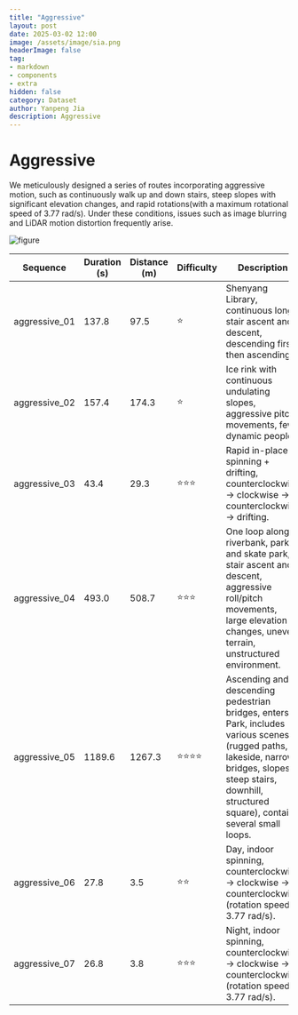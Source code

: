 ```yaml
---
title: "Aggressive"
layout: post
date: 2025-03-02 12:00
image: /assets/image/sia.png
headerImage: false
tag:
- markdown
- components
- extra
hidden: false
category: Dataset
author: Yanpeng Jia
description: Aggressive
---
```


# Aggressive

We meticulously designed a series of routes incorporating aggressive motion, such as continuously walk up and down stairs, steep slopes with significant elevation changes, and rapid rotations(with a maximum rotational speed of 3.77 rad/s). Under these conditions, issues such as image blurring and LiDAR motion distortion frequently arise.

![figure](../../assets/image/aggressive.png)

| Sequence        | Duration (s) | Distance (m) | Difficulty | Description | Bag | Ground Truth |       
|----------------|-------------|-------------|------------|-------------|-------------|-------------|
| aggressive_01  | 137.8       | 97.5        | ⭐         | Shenyang Library, continuous long stair ascent and descent, descending first then ascending. |  [OneDrive](https://1drv.ms/u/c/c1806c2e19f2193f/EXVm3Ek6fQVBhK8rg-npqOMByIcFjQfDaEpinUMWZbNCwA?e=mWDoxf) [百度网盘](https://pan.baidu.com/s/1gBrJsjkKrKHUnY9tWOTQ_A?pwd=y8gh)| [OneDrive](https://1drv.ms/t/c/c1806c2e19f2193f/ERpBw8w8oh5IpFQOF9iscrwBkqD03E0vT6Mf97vls6ePEg?e=eswiQj) [百度网盘](https://pan.baidu.com/s/1ZKAMGWnr2ZHZP6rGU_FwaA?pwd=hm8b) |
|  aggressive_02 | 157.4       | 174.3       | ⭐         | Ice rink with continuous undulating slopes, aggressive pitch movements, few dynamic people. | [OneDrive](https://1drv.ms/u/c/c1806c2e19f2193f/ETBaPLPCE_JLnvbko5YbfyoBOUhydpzkDbTS8JtwZf2znA?e=2KnvIG) [百度网盘](https://pan.baidu.com/s/1nN89q_-X7v22_TOQSyaW-Q?pwd=nj5n) | [OneDrive](https://1drv.ms/t/c/c1806c2e19f2193f/EUJiXQE2vJZNnOhBvjXzaPoBFfUY2J45nxWzLKSzbexHCA?e=88ba7X) [百度网盘](https://pan.baidu.com/s/14iuLu73HKP2qLlRCzV0QWA?pwd=k3as) |
|  aggressive_03 | 43.4        | 29.3        | ⭐⭐⭐       | Rapid in-place spinning + drifting, counterclockwise -> clockwise -> counterclockwise -> drifting. | [OneDrive](https://1drv.ms/u/c/c1806c2e19f2193f/EVd5a0wiWpRDr2FK9fK70EMB6i5BpAjpysfiYPkoZn3Vlg?e=25oaPn) [百度网盘](https://pan.baidu.com/s/1cwkM4h7XNYgFYFX5GF1bNg?pwd=3ybt) | [OneDrive](https://1drv.ms/t/c/c1806c2e19f2193f/ESIxTR2wDblOhvgV8706II0Bv6iU8XJso8wRlg4z9yGt6g?e=zcubGc) [百度网盘](https://pan.baidu.com/s/1JxyD4p69Vl5uLC_f9u_Kzg?pwd=ia4a) |
| aggressive_04  | 493.0       | 508.7       | ⭐⭐⭐       | One loop along riverbank, park, and skate park, stair ascent and descent, aggressive roll/pitch movements, large elevation changes, uneven terrain, unstructured environment. | [OneDrive](https://1drv.ms/u/c/c1806c2e19f2193f/EddkWLWHD1pFuFuQbik-iPMBOwLeQuMrJzUvPkvIcRBMEQ?e=MYXBAO) [百度网盘](https://pan.baidu.com/s/1IncaljvV94QGuxb3c4TK5w?pwd=gwum) | [OneDrive](https://1drv.ms/t/c/c1806c2e19f2193f/EWL0uG83OllAhn_OZM65L9cBNuArQ7OlI-nGiy3_ksRN4Q?e=Lj6Ehz) [百度网盘](https://pan.baidu.com/s/1ce0Dl6WrjSZI3bRWi0V-SA?pwd=vbvs) |
| aggressive_05  | 1189.6      | 1267.3      | ⭐⭐⭐⭐      | Ascending and descending pedestrian bridges, enters a Park, includes various scenes (rugged paths, lakeside, narrow bridges, slopes, steep stairs, downhill, structured square), contains several small loops. | [OneDrive](https://1drv.ms/u/c/c1806c2e19f2193f/EUwg08rV1hBLk6AcL8-cU48BddJXxES7csqBW9se7bEmlQ?e=ebTAbF) [百度网盘](https://pan.baidu.com/s/1VoxaDPInqrawsCtTegzfKw?pwd=csvm) | [OneDrive](https://1drv.ms/t/c/c1806c2e19f2193f/EdA6TwQE25BFjhAvmyyxxQMBui8J3-it4vBCzm1Q-bzKDA?e=RMYSkX) [百度网盘](https://pan.baidu.com/s/1fF612KBItpi04EYLT3sC8Q?pwd=ju3p) |
|  aggressive_06 | 27.8        | 3.5         | ⭐⭐        | Day, indoor spinning, counterclockwise -> clockwise -> counterclockwise (rotation speed 3.77 rad/s). | [OneDrive](https://1drv.ms/u/c/c1806c2e19f2193f/EXnrkkFqjqFClBkJdpOm5w4BoEPxcfWBzjOqXfVWeg98ZQ?e=a3Nqne) [百度网盘](https://pan.baidu.com/s/1gFcG8K4m3GbdhluYN5W6gQ?pwd=br7y) | [OneDrive](https://1drv.ms/t/c/c1806c2e19f2193f/ETItEHo4Zh1BufC40eVTjO4B_NCcg82SA2-v3bFK2oGpzA?e=kV9J1L) [百度网盘](https://pan.baidu.com/s/1_kAdS47E6YWhYA2lcqD5aQ?pwd=sb81) |
|  aggressive_07 | 26.8        | 3.8         | ⭐⭐⭐       | Night, indoor spinning, counterclockwise -> clockwise -> counterclockwise (rotation speed 3.77 rad/s). | [OneDrive](https://1drv.ms/u/c/c1806c2e19f2193f/ETPxru0UKpRMnZrwp9gpHqoBfsYDWWZfchahpi8CfrRk_A?e=iTeSUB) [百度网盘](https://pan.baidu.com/s/14njRzaAMoHdVdpV7JLfOkg?pwd=f5nk) | [OneDrive](https://1drv.ms/t/c/c1806c2e19f2193f/Efgl-9jVK2dEpZkE9IbJ1ecBS5es9FV8_uBKjt36f9K4WA?e=2fXZXW) [百度网盘](https://pan.baidu.com/s/1da4p81J6utWLY9VBfx_3yA?pwd=w4my) |




